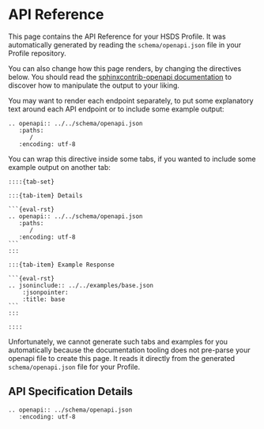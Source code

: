 # API Reference

This page contains the API Reference for your HSDS Profile. It was automatically generated by reading the `schema/openapi.json` file in your Profile repository.

You can also change how this page renders, by changing the directives below. You should read the [sphinxcontrib-openapi documentation](https://sphinxcontrib-openapi.readthedocs.io/) to discover how to manipulate the output to your liking.

You may want to render each endpoint separately, to put some explanatory text around each API endpoint or to include some example output:

```
.. openapi:: ../../schema/openapi.json
   :paths:
      /
   :encoding: utf-8
```

You can wrap this directive inside some tabs, if you wanted to include some example output on another tab:

````
::::{tab-set}

:::{tab-item} Details

```{eval-rst}
.. openapi:: ../../schema/openapi.json
   :paths:
      /
   :encoding: utf-8
```
:::

:::{tab-item} Example Response

```{eval-rst}
.. jsoninclude:: ../../examples/base.json
    :jsonpointer:
    :title: base
```
:::

::::

````

Unfortunately, we cannot generate such tabs and examples for you automatically because the documentation tooling does not pre-parse your openapi file to create this page. It reads it directly from the generated `schema/openapi.json` file for your Profile.

## API Specification Details

```{eval-rst}
.. openapi:: ../schema/openapi.json
   :encoding: utf-8
```
